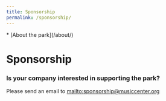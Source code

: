 ```yaml
---
title: Sponsorship
permalink: /sponsorship/
---
```


<nav markdown="1">
* [About the park](/about/)
</nav>


<style>
@media (min-width: 60em) and false {
  .illustration-flowers-1 {
    transform: translateY(calc(-50% + 38em));
    left: 0;
  }
  .illustration-flowers-2 {
    transform: translateY(calc(-25% + 36em)) scaleX(-1);
  }
}

.illustration-palm-1 {
  margin-left: -1.5em;
  width: 100vw;
  margin-right: -1.5em;
  left: unset;
  color: hsla(0, 0%, 0%, 0.5);
  color: hsla(244, 59%, 28%, 0.625);
}
@media (min-width: 60em) {
  .illustration-palm-1 {
  }
}
.illustration-palm-1 svg {
  width: 100vw;
  max-width: unset;
  margin-left: unset;
}
.illustration-palm-2 {
  display: none;
}
</style>

Sponsorship
==========

### Is your company interested in supporting the park?

Please send an email to [mailto:sponsorship@musiccenter.org](sponsorship@musiccenter.org)
